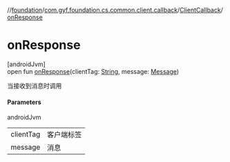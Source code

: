 //[foundation](../../../index.md)/[com.gyf.foundation.cs.common.client.callback](../index.md)/[ClientCallback](index.md)/[onResponse](on-response.md)

# onResponse

[androidJvm]\
open fun [onResponse](on-response.md)(clientTag: [String](https://kotlinlang.org/api/core/kotlin-stdlib/kotlin/-string/index.html), message: [Message](https://developer.android.com/reference/kotlin/android/os/Message.html))

当接收到消息时调用

#### Parameters

androidJvm

| | |
|---|---|
| clientTag | 客户端标签 |
| message | 消息 |